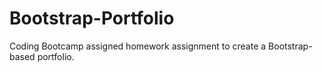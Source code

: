# Bootstrap-Portfolio
Coding Bootcamp assigned homework assignment to create a Bootstrap-based portfolio.
